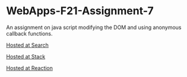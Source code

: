 # WebApps-F21-Assignment-7
An assignment on java script modifying the DOM and using anonymous callback functions.



[Hosted at Search](https://44-563-webapps-f21.github.io/webapps-f21-assignment-7-DasariSwapna/search.html)

[Hosted at Stack](https://44-563-webapps-f21.github.io/webapps-f21-assignment-7-DasariSwapna/stack.html)

[Hosted at Reaction](https://44-563-webapps-f21.github.io/webapps-f21-assignment-7-DasariSwapna/reaction.html)
